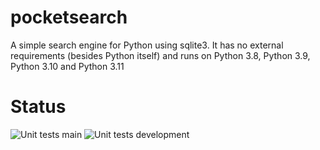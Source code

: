 # pocketsearch
A simple search engine for Python using sqlite3. It has no external requirements (besides Python itself) and runs on Python 3.8, Python 3.9, Python 3.10 and Python 3.11

# Status
![Unit tests main](https://github.com/kaykay-dv/pocketsearch/actions/workflows/unittests-main.yml/badge.svg)
![Unit tests development](https://github.com/kaykay-dv/pocketsearch/actions/workflows/unittests-development.yml/badge.svg)
